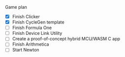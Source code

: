 Game plan
- [X] Finish Clicker
- [X] Finish CycleGen template
- [ ] Finish Formula One
- [ ] Finish Device Link Utility
- [ ] Create a proof-of-concept hybrid MCU/WASM C app
- [ ] Finish Arithmetica
- [ ] Start Newton